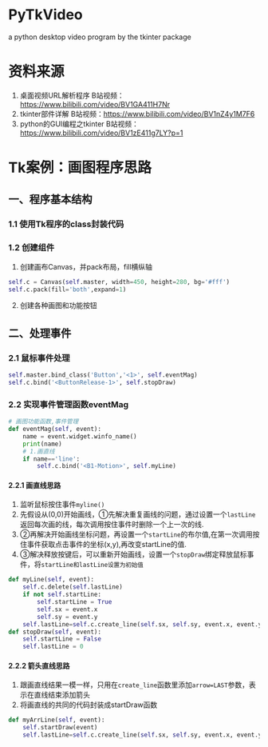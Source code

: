 # PyTkVideo
a python desktop video program by the tkinter package

# 资料来源
1. 桌面视频URL解析程序 B站视频：https://www.bilibili.com/video/BV1GA411H7Nr
2. tkinter部件详解 B站视频：https://www.bilibili.com/video/BV1nZ4y1M7F6
3. python的GUI编程之tkinter B站视频：https://www.bilibili.com/video/BV1zE411g7LY?p=1

# Tk案例：画图程序思路
## 一、程序基本结构
### 1.1 使用Tk程序的class封装代码
### 1.2 创建组件
1. 创建画布Canvas，并pack布局，fill横纵轴
```python
self.c = Canvas(self.master, width=450, height=280, bg='#fff')
self.c.pack(fill='both',expand=1)
```
2. 创建各种画图和功能按钮
## 二、处理事件
### 2.1 鼠标事件处理
```python
self.master.bind_class('Button','<1>', self.eventMag)
self.c.bind('<ButtonRelease-1>', self.stopDraw)
```
### 2.2 实现事件管理函数eventMag
```python
# 画图功能函数,事件管理
def eventMag(self, event):
    name = event.widget.winfo_name()
    print(name)
    # 1.画直线
    if name=='line':
        self.c.bind('<B1-Motion>', self.myLine)
```
#### 2.2.1 画直线思路
1. 监听鼠标按住事件`myline()`
2. 先假设从(0,0)开始画线，①先解决重复画线的问题，通过设置一个`lastLine`返回每次画的线，每次调用按住事件时删除一个上一次的线.
3. ②再解决开始画线坐标问题，再设置一个`startLine`的布尔值,在第一次调用按住事件获取点击事件的坐标(x,y),再改变startLine的值.
4. ③解决释放按键后，可以重新开始画线，设置一个`stopDraw`绑定释放鼠标事件，将`startLine和lastLine设置为初始值`
```python
def myLine(self, event):
    self.c.delete(self.lastLine)
    if not self.startLine:
        self.startLine = True
        self.sx = event.x
        self.sy = event.y
    self.lastLine=self.c.create_line(self.sx, self.sy, event.x, event.y, fill=self.v1)
def stopDraw(self, event):
    self.startLine = False
    self.lastLine = 0
```
#### 2.2.2 箭头直线思路
1. 跟画直线结果一模一样，只用在`create_line`函数里添加`arrow=LAST`参数，表示在直线结束添加箭头
2. 将画直线的共同的代码封装成startDraw函数
```python
def myArrLine(self, event):
    self.startDraw(event)
    self.lastLine=self.c.create_line(self.sx, self.sy, event.x, event.y, arrow=LAST, fill=self.v1)
```
